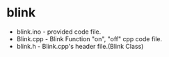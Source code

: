 # blink

* blink.ino - provided code file.
* Blink.cpp - Blink Function "on", "off" cpp code file. 
* blink.h - Blink.cpp's header file.(Blink Class)
